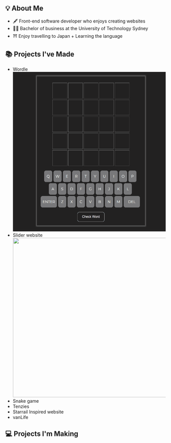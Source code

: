 
## 💡 About Me
- 🖋️ Front-end software developer who enjoys creating websites
- 👨‍🎓 Bachelor of business at the University of Technology Sydney
- ⛩️ Enjoy travelling to Japan + Learning the language

## 📚 Projects I've Made
- Wordle <br/> <img src="https://github.com/AntH117/AnthH117/blob/main/Gifs/Wordle.gif" width="500" height="500" />
- Slider website <br/> <img src="https://github.com/AntH117/AnthH117/blob/main/Gifs/Slide.gif" width="700" height="500" />
- Snake game
- Tenzies
- Starrail Inspired website
- vanLife

## 💻 Projects I'm Making
